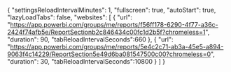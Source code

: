 {
  "settingsReloadIntervalMinutes": 1,
  "fullscreen": true,
  "autoStart": true,
  "lazyLoadTabs": false,
  "websites": [
    {
      "url": "https://app.powerbi.com/groups/me/reports/f56ff178-6290-4f77-a36c-2424f74afb5e/ReportSectionb2c846434c00fc1d2b5f?chromeless=1",
      "duration": 90,
      "tabReloadIntervalSeconds":660
    },
    {
      "url": "https://app.powerbi.com/groups/me/reports/5e4c2c71-ab3a-45e5-a894-9063f4c14229/ReportSection5e49d6ba081547500c00?chromeless=0",
      "duration": 30,
      "tabReloadIntervalSeconds":10800
    }
  ]
}

